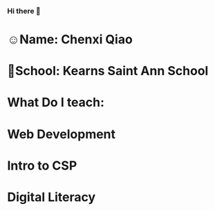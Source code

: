 ### Hi there 👋

<!--
**ChenxiQiao/ChenxiQiao** is a ✨ _special_ ✨ repository because its `README.md` (this file) appears on your GitHub profile.

Here are some ideas to get you started:

- 🔭 I’m currently working on ...
- 🌱 I’m currently learning ...
- 👯 I’m looking to collaborate on ...
- 🤔 I’m looking for help with ...
- 💬 Ask me about ...
- 📫 How to reach me: ...
- 😄 Pronouns: ...
- ⚡ Fun fact: ...
-->

# ☺️Name: Chenxi Qiao
# 🏫School: Kearns Saint Ann School
# What Do I teach: 
# Web Development
# Intro to CSP
# Digital Literacy 
### 
